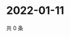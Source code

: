 # 2022-01-11

共 0 条

<!-- BEGIN WEIBO -->
<!-- 最后更新时间 Tue Jan 11 2022 11:17:28 GMT+0800 (China Standard Time) -->

<!-- END WEIBO -->
